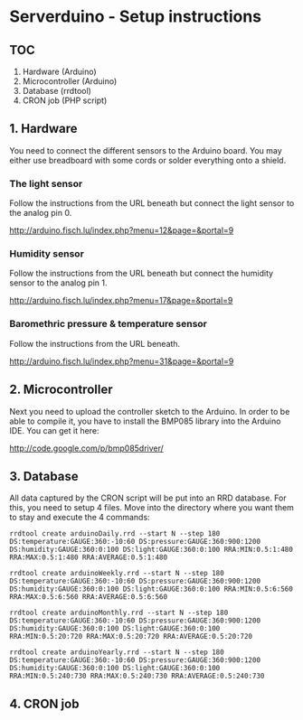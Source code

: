 # Serverduino - Setup instructions

## TOC
1. Hardware (Arduino)
2. Microcontroller (Arduino)
3. Database (rrdtool)
4. CRON job (PHP script)

## 1. Hardware
You need to connect the different sensors to the Arduino board.
You may either use breadboard with some cords or solder everything 
onto a shield.

### The light sensor
Follow the instructions from the URL beneath but connect the light sensor 
to the analog pin 0.

http://arduino.fisch.lu/index.php?menu=12&page=&portal=9

### Humidity sensor
Follow the instructions from the URL beneath but connect the humidity sensor
to the analog pin 1.

http://arduino.fisch.lu/index.php?menu=17&page=&portal=9

### Baromethric pressure & temperature sensor
Follow the instructions from the URL beneath.

http://arduino.fisch.lu/index.php?menu=31&page=&portal=9

## 2. Microcontroller
Next you need to upload the controller sketch to the Arduino. In order
to be able to compile it, you have to install the BMP085 library into
the Arduino IDE. You can get it here:

http://code.google.com/p/bmp085driver/

## 3. Database
All data captured by the CRON script will be put into an RRD database.
For this, you need to setup 4 files. Move into the directory where you
want them to stay and execute the 4 commands:

	rrdtool create arduinoDaily.rrd --start N --step 180 DS:temperature:GAUGE:360:-10:60 DS:pressure:GAUGE:360:900:1200 DS:humidity:GAUGE:360:0:100 DS:light:GAUGE:360:0:100 RRA:MIN:0.5:1:480 RRA:MAX:0.5:1:480 RRA:AVERAGE:0.5:1:480 
	
	rrdtool create arduinoWeekly.rrd --start N --step 180 DS:temperature:GAUGE:360:-10:60 DS:pressure:GAUGE:360:900:1200 DS:humidity:GAUGE:360:0:100 DS:light:GAUGE:360:0:100 RRA:MIN:0.5:6:560 RRA:MAX:0.5:6:560 RRA:AVERAGE:0.5:6:560 

	rrdtool create arduinoMonthly.rrd --start N --step 180 DS:temperature:GAUGE:360:-10:60 DS:pressure:GAUGE:360:900:1200 DS:humidity:GAUGE:360:0:100 DS:light:GAUGE:360:0:100 RRA:MIN:0.5:20:720 RRA:MAX:0.5:20:720 RRA:AVERAGE:0.5:20:720 

	rrdtool create arduinoYearly.rrd --start N --step 180 DS:temperature:GAUGE:360:-10:60 DS:pressure:GAUGE:360:900:1200 DS:humidity:GAUGE:360:0:100 DS:light:GAUGE:360:0:100 RRA:MIN:0.5:240:730 RRA:MAX:0.5:240:730 RRA:AVERAGE:0.5:240:730 


## 4. CRON job
